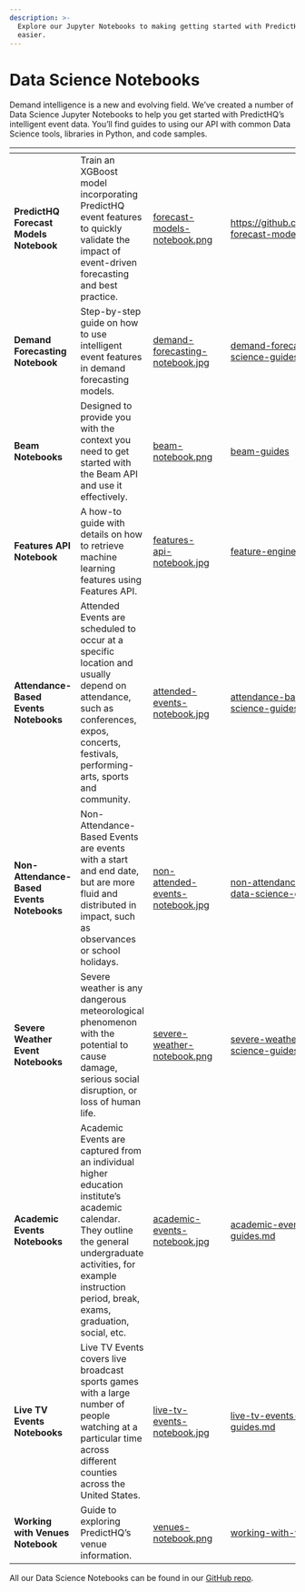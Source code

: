 ```yaml
---
description: >-
  Explore our Jupyter Notebooks to making getting started with PredictHQ data
  easier.
---
```


# Data Science Notebooks

Demand intelligence is a new and evolving field. We’ve created a number of Data Science Jupyter Notebooks to help you get started with PredictHQ’s intelligent event data. You’ll find guides to using our API with common Data Science tools, libraries in Python, and code samples.

<table data-card-size="large" data-view="cards"><thead><tr><th></th><th></th><th data-hidden data-card-cover data-type="files"></th><th data-hidden></th><th data-hidden data-card-target data-type="content-ref"></th></tr></thead><tbody><tr><td><strong>PredictHQ Forecast Models Notebook</strong></td><td>Train an XGBoost model incorporating PredictHQ event features to quickly validate the impact of event-driven forecasting and best practice. </td><td><a href="../.gitbook/assets/forecast-models-notebook.png">forecast-models-notebook.png</a></td><td></td><td><a href="https://github.com/predicthq/phq-forecast-models">https://github.com/predicthq/phq-forecast-models</a></td></tr><tr><td><strong>Demand Forecasting Notebook</strong></td><td>Step-by-step guide on how to use intelligent event features in demand forecasting models.</td><td><a href="../.gitbook/assets/demand-forecasting-notebook.jpg">demand-forecasting-notebook.jpg</a></td><td></td><td><a href="guides/features-api-guides/demand-forecasting-data-science-guides.md">demand-forecasting-data-science-guides.md</a></td></tr><tr><td><strong>Beam Notebooks</strong></td><td>Designed to provide you with the context you need to get started with the Beam API and use it effectively.</td><td><a href="../.gitbook/assets/beam-notebook.png">beam-notebook.png</a></td><td></td><td><a href="guides/beam-guides/">beam-guides</a></td></tr><tr><td><strong>Features API Notebook</strong></td><td>A how-to guide with details on how to retrieve machine learning features using Features API.</td><td><a href="../.gitbook/assets/features-api-notebook.jpg">features-api-notebook.jpg</a></td><td></td><td><a href="guides/features-api-guides/feature-engineering-guide.md">feature-engineering-guide.md</a></td></tr><tr><td><strong>Attendance-Based Events Notebooks</strong></td><td>Attended Events are scheduled to occur at a specific location and usually depend on attendance, such as conferences, expos, concerts, festivals, performing-arts, sports and community.</td><td><a href="../.gitbook/assets/attended-events-notebook.jpg">attended-events-notebook.jpg</a></td><td></td><td><a href="guides/events-api-guides/attendance-based-events-data-science-guides.md">attendance-based-events-data-science-guides.md</a></td></tr><tr><td><strong>Non-Attendance-Based Events Notebooks</strong></td><td>Non-Attendance-Based Events are events with a start and end date, but are more fluid and distributed in impact, such as observances or school holidays.</td><td><a href="../.gitbook/assets/non-attended-events-notebook.jpg">non-attended-events-notebook.jpg</a></td><td></td><td><a href="guides/events-api-guides/non-attendance-based-events-data-science-guides.md">non-attendance-based-events-data-science-guides.md</a></td></tr><tr><td><strong>Severe Weather Event Notebooks</strong></td><td>Severe weather is any dangerous meteorological phenomenon with the potential to cause damage, serious social disruption, or loss of human life.</td><td><a href="../.gitbook/assets/severe-weather-notebook.png">severe-weather-notebook.png</a></td><td></td><td><a href="guides/events-api-guides/severe-weather-events-data-science-guides.md">severe-weather-events-data-science-guides.md</a></td></tr><tr><td><strong>Academic Events Notebooks</strong></td><td>Academic Events are captured from an individual higher education institute’s academic calendar. They outline the general undergraduate activities, for example instruction period, break, exams, graduation, social, etc.</td><td><a href="../.gitbook/assets/academic-events-notebook.jpg">academic-events-notebook.jpg</a></td><td></td><td><a href="guides/events-api-guides/academic-events-data-science-guides.md">academic-events-data-science-guides.md</a></td></tr><tr><td><strong>Live TV Events Notebooks</strong></td><td>Live TV Events covers live broadcast sports games with a large number of people watching at a particular time across different counties across the United States.</td><td><a href="../.gitbook/assets/live-tv-events-notebook.jpg">live-tv-events-notebook.jpg</a></td><td></td><td><a href="guides/live-tv-event-guides/live-tv-events-data-science-guides.md">live-tv-events-data-science-guides.md</a></td></tr><tr><td><strong>Working with Venues Notebook</strong></td><td>Guide to exploring PredictHQ’s venue information.</td><td><a href="../.gitbook/assets/venues-notebook.png">venues-notebook.png</a></td><td></td><td><a href="guides/events-api-guides/working-with-venues.md">working-with-venues.md</a></td></tr></tbody></table>

All our Data Science Notebooks can be found in our [GitHub repo](https://github.com/predicthq/phq-data-science-docs/tree/master).
